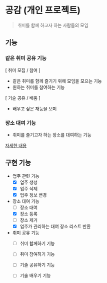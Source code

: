 # 공감 (개인 프로젝트)
> 취미를 함께 하고자 하는 사람들의 모임

## 기능

### 같은 취미 공유 기능

[ 취미 모집 / 참여 ]
- 같은 취미를 함께 즐기기 위해 모임을 모으는 기능
- 원하는 취미를 참여하는 기능

[ 기술 공유 / 배움 ]
- 배우고 싶은 재능을 보며 


### 장소 대여 기능
- 취미를 즐기고자 하는 장소를 대여하는 기능


[자세한 내용]()


## 구현 기능


- 업주 관련 기능
  - [x] 업주 생성
  - [x] 업주 삭제
  - [x] 업주 정보 변경

- 장소 대여 기능
  - [ ] 장소 대여
  - [x] 장소 등록
  - [ ] 장소 제거
  - [x] 업주가 관리하는 대여 장소 리스트 반환

- 취미 공유 기능
  - [ ] 취미 함께하기 기능
  - [ ] 취미 참여하기 기능
  - [ ] 기술 공유하기 기능
  - [ ] 기술 배우기 기능

